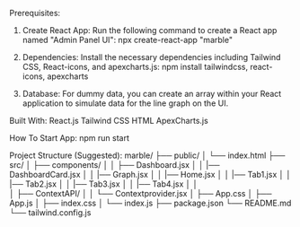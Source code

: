 Prerequisites:
1. Create React App: Run the following command to create a React app named "Admin Panel UI":
npx create-react-app "marble"

2. Dependencies: Install the necessary dependencies including Tailwind CSS, React-icons, and apexcharts.js:
npm install tailwindcss, react-icons, apexcharts

3. Database: For dummy data, you can create an array within your React application to simulate data for the line graph on the UI.

Built With:
React.js
Tailwind CSS
HTML
ApexCharts.js

How To Start App:
npm run start

Project Structure (Suggested):
marble/
├── public/
│   └── index.html
├── src/
│   ├── components/
│   │   ├── Dashboard.jsx
│   │   |── DashboardCard.jsx
│   │   |── Graph.jsx
│   │   |── Home.jsx
│   │   |── Tab1.jsx
│   │   |── Tab2.jsx
│   │   |── Tab3.jsx 
│   │   |── Tab4.jsx 
│   │   
│   ├── ContextAPI/
│   │   └── Contextprovider.jsx
│   ├── App.css
│   ├── App.js
│   ├── index.css
│   └── index.js
├── package.json
└── README.md
└── tailwind.config.js
